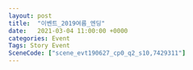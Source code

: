 ```yaml
---
layout: post
title:  "이벤트_2019여름_엔딩"
date:   2021-03-04 11:00:00 +0000
categories: Event
Tags: Story Event
SceneCode: ["scene_evt190627_cp0_q2_s10,7429311"]
---
```


